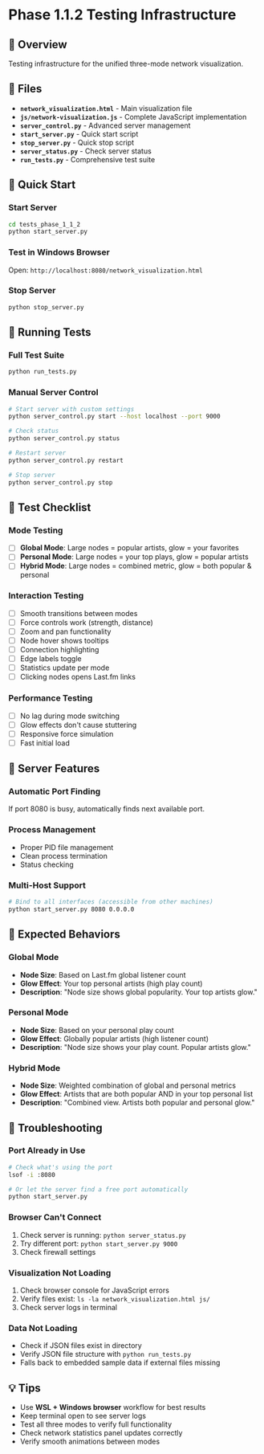 # Phase 1.1.2 Testing Infrastructure

## 🎯 Overview
Testing infrastructure for the unified three-mode network visualization.

## 📁 Files
- **`network_visualization.html`** - Main visualization file
- **`js/network-visualization.js`** - Complete JavaScript implementation
- **`server_control.py`** - Advanced server management
- **`start_server.py`** - Quick start script
- **`stop_server.py`** - Quick stop script
- **`server_status.py`** - Check server status
- **`run_tests.py`** - Comprehensive test suite

## 🚀 Quick Start

### Start Server
```bash
cd tests_phase_1_1_2
python start_server.py
```

### Test in Windows Browser
Open: `http://localhost:8080/network_visualization.html`

### Stop Server
```bash
python stop_server.py
```

## 🧪 Running Tests

### Full Test Suite
```bash
python run_tests.py
```

### Manual Server Control
```bash
# Start server with custom settings
python server_control.py start --host localhost --port 9000

# Check status
python server_control.py status

# Restart server
python server_control.py restart

# Stop server
python server_control.py stop
```

## 🎯 Test Checklist

### Mode Testing
- [ ] **Global Mode**: Large nodes = popular artists, glow = your favorites
- [ ] **Personal Mode**: Large nodes = your top plays, glow = popular artists  
- [ ] **Hybrid Mode**: Large nodes = combined metric, glow = both popular & personal

### Interaction Testing
- [ ] Smooth transitions between modes
- [ ] Force controls work (strength, distance)
- [ ] Zoom and pan functionality
- [ ] Node hover shows tooltips
- [ ] Connection highlighting
- [ ] Edge labels toggle
- [ ] Statistics update per mode
- [ ] Clicking nodes opens Last.fm links

### Performance Testing
- [ ] No lag during mode switching
- [ ] Glow effects don't cause stuttering
- [ ] Responsive force simulation
- [ ] Fast initial load

## 🔧 Server Features

### Automatic Port Finding
If port 8080 is busy, automatically finds next available port.

### Process Management
- Proper PID file management
- Clean process termination
- Status checking

### Multi-Host Support
```bash
# Bind to all interfaces (accessible from other machines)
python start_server.py 8080 0.0.0.0
```

## 🎨 Expected Behaviors

### Global Mode
- **Node Size**: Based on Last.fm global listener count
- **Glow Effect**: Your top personal artists (high play count)
- **Description**: "Node size shows global popularity. Your top artists glow."

### Personal Mode  
- **Node Size**: Based on your personal play count
- **Glow Effect**: Globally popular artists (high listener count)
- **Description**: "Node size shows your play count. Popular artists glow."

### Hybrid Mode
- **Node Size**: Weighted combination of global and personal metrics
- **Glow Effect**: Artists that are both popular AND in your top personal list
- **Description**: "Combined view. Artists both popular and personal glow."

## 🐛 Troubleshooting

### Port Already in Use
```bash
# Check what's using the port
lsof -i :8080

# Or let the server find a free port automatically
python start_server.py
```

### Browser Can't Connect
1. Check server is running: `python server_status.py`
2. Try different port: `python start_server.py 9000`
3. Check firewall settings

### Visualization Not Loading
1. Check browser console for JavaScript errors
2. Verify files exist: `ls -la network_visualization.html js/`
3. Check server logs in terminal

### Data Not Loading
- Check if JSON files exist in directory
- Verify JSON file structure with `python run_tests.py`
- Falls back to embedded sample data if external files missing

## 💡 Tips

- Use **WSL + Windows browser** workflow for best results
- Keep terminal open to see server logs
- Test all three modes to verify full functionality
- Check network statistics panel updates correctly
- Verify smooth animations between modes
